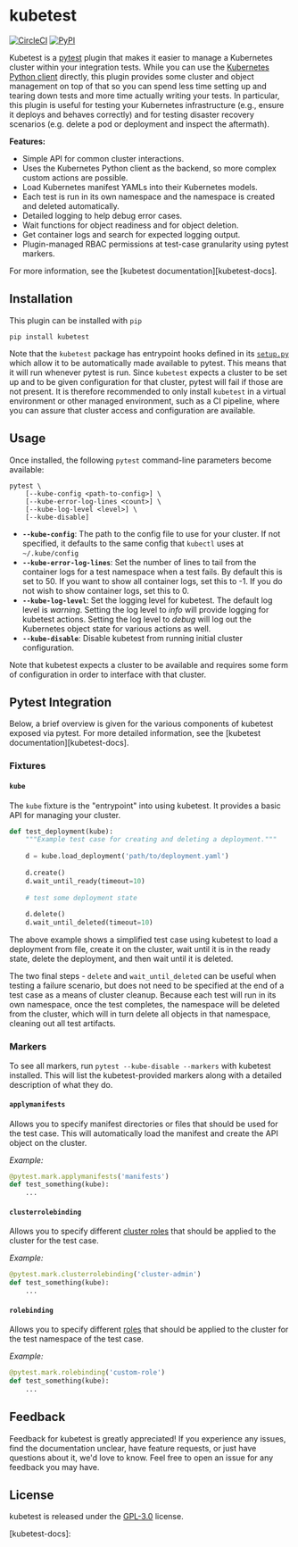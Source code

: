 # kubetest

[![CircleCI](https://circleci.com/gh/vapor-ware/kubetest.svg?style=shield&circle-token=56a800b7205681b0543c145f4e168d08d3048433)](https://circleci.com/gh/vapor-ware/kubetest)
[![PyPI](https://img.shields.io/pypi/v/kubetest.svg)](https://pypi.org/project/kubetest/)

Kubetest is a [pytest][pytest] plugin that makes it easier to manage a Kubernetes
cluster within your integration tests. While you can use the [Kubernetes Python client][k8s-py]
directly, this plugin provides some cluster and object management on top of that so you can
spend less time setting up and tearing down tests and more time actually writing your tests.
In particular, this plugin is useful for testing your Kubernetes infrastructure (e.g., ensure
it deploys and behaves correctly) and for testing disaster recovery scenarios (e.g. delete a
pod or deployment and inspect the aftermath).

**Features:**
* Simple API for common cluster interactions.
* Uses the Kubernetes Python client as the backend, so more complex custom
  actions are possible.
* Load Kubernetes manifest YAMLs into their Kubernetes models.
* Each test is run in its own namespace and the namespace is created and
  deleted automatically.
* Detailed logging to help debug error cases.
* Wait functions for object readiness and for object deletion.
* Get container logs and search for expected logging output.
* Plugin-managed RBAC permissions at test-case granularity using pytest markers.

For more information, see the [kubetest documentation][kubetest-docs].

## Installation
This plugin can be installed with `pip`

```
pip install kubetest
```

Note that the `kubetest` package has entrypoint hooks defined in its [`setup.py`](setup.py)
which allow it to be automatically made available to pytest. This means that it will run
whenever pytest is run. Since `kubetest` expects a cluster to be set up and to be given
configuration for that cluster, pytest will fail if those are not present. It is therefore
recommended to only install `kubetest` in a virtual environment or other managed environment,
such as a CI pipeline, where you can assure that cluster access and configuration are
available.

## Usage
Once installed, the following `pytest` command-line parameters become available:

```
pytest \
    [--kube-config <path-to-config>] \
    [--kube-error-log-lines <count>] \
    [--kube-log-level <level>] \
    [--kube-disable]
```

- **`--kube-config`**: The path to the config file to use for your cluster. If not specified,
  it defaults to the same config that `kubectl` uses at `~/.kube/config`
- **`--kube-error-log-lines`**: Set the number of lines to tail from the container logs for
  a test namespace when a test fails. By default this is set to 50. If you want to show all
  container logs, set this to -1. If you do not wish to show container logs, set this to 0.
- **`--kube-log-level`**: Set the logging level for kubetest. The default log level is *warning*.
  Setting the log level to *info* will provide logging for kubetest actions. Setting the log level
  to *debug* will log out the Kubernetes object state for various actions as well.
- **`--kube-disable`**: Disable kubetest from running initial cluster configuration.

Note that kubetest expects a cluster to be available and requires some form of configuration
in order to interface with that cluster.

## Pytest Integration
Below, a brief overview is given for the various components of kubetest exposed via pytest.
For more detailed information, see the [kubetest documentation][kubetest-docs].

### Fixtures

#### `kube`
The `kube` fixture is the "entrypoint" into using kubetest. It provides a basic API for
managing your cluster.

```python
def test_deployment(kube):
    """Example test case for creating and deleting a deployment."""
    
    d = kube.load_deployment('path/to/deployment.yaml')
    
    d.create()
    d.wait_until_ready(timeout=10)
    
    # test some deployment state
    
    d.delete()
    d.wait_until_deleted(timeout=10)
```

The above example shows a simplified test case using kubetest to load a deployment
from file, create it on the cluster, wait until it is in the ready state, delete the
deployment, and then wait until it is deleted.

The two final steps - `delete` and `wait_until_deleted` can be useful when testing
a failure scenario, but does not need to be specified at the end of a test case as
a means of cluster cleanup. Because each test will run in its own namespace, once the
test completes, the namespace will be deleted from the cluster, which will in turn
delete all objects in that namespace, cleaning out all test artifacts.

### Markers
To see all markers, run `pytest --kube-disable --markers` with kubetest installed.
This will list the kubetest-provided markers along with a detailed description of
what they do.

#### `applymanifests`
Allows you to specify manifest directories or files that should be used for the test
case. This will automatically load the manifest and create the API object on the cluster.

*Example:*
```python
@pytest.mark.applymanifests('manifests')
def test_something(kube):
    ...
```

#### `clusterrolebinding`
Allows you to specify different [cluster roles](https://kubernetes.io/docs/reference/access-authn-authz/rbac/)
that should be applied to the cluster for the test case.

*Example:*
```python
@pytest.mark.clusterrolebinding('cluster-admin')
def test_something(kube):
    ...
```

#### `rolebinding`
Allows you to specify different [roles](https://kubernetes.io/docs/reference/access-authn-authz/rbac/)
that should be applied to the cluster for the test namespace of the test case.

*Example:*
```python
@pytest.mark.rolebinding('custom-role')
def test_something(kube):
    ...
```

## Feedback
Feedback for kubetest is greatly appreciated! If you experience any issues, find the
documentation unclear, have feature requests, or just have questions about it, we'd
love to know. Feel free to open an issue for any feedback you may have.

## License
kubetest is released under the [GPL-3.0](LICENSE) license.



[pytest]: https://docs.pytest.org/en/latest/
[k8s-py]: https://github.com/kubernetes-client/python
[kubetest-docs]: 